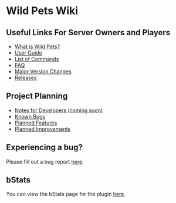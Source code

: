 # Wild Pets Wiki
## Useful Links For Server Owners and Players
- [What is Wild Pets?](https://github.com/dmccoystephenson/Wild-Pets/wiki/What-is-this%3F)
- [User Guide](https://github.com/dmccoystephenson/Wild-Pets/wiki/Guide)
- [List of Commands](https://github.com/dmccoystephenson/Wild-Pets/wiki/Commands)
- [FAQ](https://github.com/dmccoystephenson/Wild-Pets/wiki/FAQ)
- [Major Version Changes](https://github.com/dmccoystephenson/Wild-Pets/wiki/Major-Version-Changes)
- [Releases](https://github.com/dmccoystephenson/Wild-Pets/releases)

## Project Planning
- [Notes for Developers (coming soon)](https://github.com/dmccoystephenson/Wild-Pets/wiki/Developer-Notes)
- [Known Bugs](https://github.com/dmccoystephenson/Wild-Pets/issues?q=is%3Aopen+is%3Aissue+label%3Abug)
- [Planned Features](https://github.com/dmccoystephenson/Wild-Pets/issues?q=is%3Aopen+is%3Aissue+label%3AEpic)
- [Planned Improvements](https://github.com/dmccoystephenson/Wild-Pets/issues?q=is%3Aopen+is%3Aissue+label%3Aenhancement)

## Experiencing a bug?
Please fill out a bug report [here](https://github.com/dmccoystephenson/Wild-Pets/issues?q=is%3Aissue+is%3Aopen+label%3Abug).

## bStats
You can view the bStats page for the plugin [here](https://bstats.org/plugin/bukkit/Wild%20Pets/12332).
